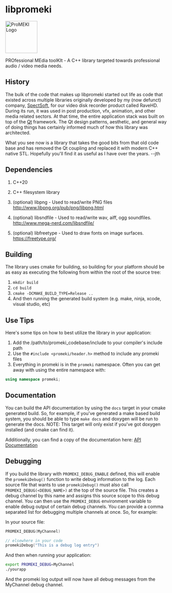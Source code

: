 # libpromeki
<img src="./docs/promeki_logo.jpg" alt="ProMEKI Logo" width="100" height="100">

PROfessional MEdia toolKIt - A C++ library targeted towards professional audio / video media needs.

## History
The bulk of the code that makes up libpromeki started out life as code that existed across multiple libraries originally developed
by my (now defunct) company, [SpectSoft](https://en.wikipedia.org/wiki/SpectSoft), for our video disk recorder product 
called RaveHD. During its run, it was used in post production, vfx, animation, and other 
media related sectors. At that time, the entire application stack was built on top of the [Qt](https://www.qt.io/)
framework.  The Qt design patterns, aesthetic, and general way of doing things has certainly informed
much of how this library was architected.

What you see now is a library that takes the good bits from that old code base and 
has removed the Qt coupling and replaced it with modern C++ native STL.  Hopefully you'll find it as useful
as I have over the years.  --jth

## Dependencies
1. C++20
1. C++ filesystem library

1. (optional) libpng - Used to read/write PNG files  
  http://www.libpng.org/pub/png/libpng.html

1. (optional) libsndfile - Used to read/write wav, aiff, ogg soundfiles.  
  http://www.mega-nerd.com/libsndfile/

1. (optional) libfreetype - Used to draw fonts on image surfaces.  
  https://freetype.org/

## Building
The library uses cmake for building, so building for your platform should be as easy as
executing the following from within the root of the source tree:
1. `mkdir build`
1. `cd build`
1. `cmake -DCMAKE_BUILD_TYPE=Release ..`
1. And then running the generated build system (e.g. make, ninja, xcode, visual studio, etc)

## Use Tips
Here's some tips on how to best utilize the library in your application:
1. Add the /path/to/promeki_codebase/include to your compiler's include path
1. Use the `#include <promeki/header.h>` method to include any promeki files
1. Everything in promeki is in the `promeki` namespace.  Often you can get away with using the entire namespace with:
```c++
using namespace promeki;
```

## Documentation
You can build the API documentation by using the `docs` target in your cmake generated build.  So, for example, if you've
generated a make based build system, you should be able to type `make docs` and doxygen will be run to generate the docs.
NOTE: This target will only exist if you've got doxygen installed (and cmake can find it).

Additionally, you can find a copy of the documentation here:
[API Documentation](https://howardlogic.com/libpromeki/api/)

## Debugging
If you build the library with `PROMEKI_DEBUG_ENABLE` defined, this will enable the `promekiDebug()` function
to write debug information to the log.  Each source file that wants to use `promekiDebug()` must also call
`PROMEKI_DEBUG(<DEBUG_NAME>)` at the top of the source file.  This creates a debug channel by this name and
assigns this source scope to this debug channel.  You can then use the `PROMEKI_DEBUG` environment variable
to enable debug output of certain debug channels.  You can provide a comma separated list for debugging
multiple channels at once.  So, for example:

In your source file:
```c++
PROMEKI_DEBUG(MyChannel)

// elsewhere in your code
promekiDebug("This is a debug log entry")
```

And then when running your application:
```sh
export PROMEKI_DEBUG=MyChannel
./yourapp
```

And the promeki log output will now have all debug messages from the MyChannel debug channel.


